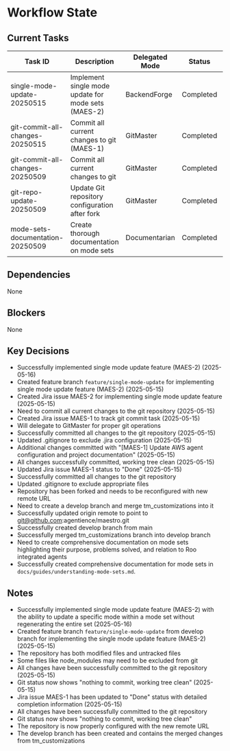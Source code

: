 # Workflow State

## Current Tasks

| Task ID | Description | Delegated Mode | Status | Start Time | End Time |
|---------|-------------|----------------|--------|------------|----------|
| single-mode-update-20250515 | Implement single mode update for mode sets (MAES-2) | BackendForge | Completed | 2025-05-15 20:24 | 2025-05-16 09:10 |
| git-commit-all-changes-20250515 | Commit all current changes to git (MAES-1) | GitMaster | Completed | 2025-05-15 15:20 | 2025-05-15 16:20 |
| git-commit-all-changes-20250509 | Commit all current changes to git | GitMaster | Completed | 2025-05-09 16:44 | 2025-05-09 16:45 |
| git-repo-update-20250509 | Update Git repository configuration after fork | GitMaster | Completed | 2025-05-09 16:52 | 2025-05-09 16:56 |
| mode-sets-documentation-20250509 | Create thorough documentation on mode sets | Documentarian | Completed | 2025-05-09 17:06 | 2025-05-09 17:10 |

## Dependencies
None

## Blockers
None

## Key Decisions
- Successfully implemented single mode update feature (MAES-2) (2025-05-16)
- Created feature branch `feature/single-mode-update` for implementing single mode update feature (MAES-2) (2025-05-15)
- Created Jira issue MAES-2 for implementing single mode update feature (2025-05-15)
- Need to commit all current changes to the git repository (2025-05-15)
- Created Jira issue MAES-1 to track git commit task (2025-05-15)
- Will delegate to GitMaster for proper git operations
- Successfully committed all changes to the git repository (2025-05-15)
- Updated .gitignore to exclude .jira configuration (2025-05-15)
- Additional changes committed with "[MAES-1] Update AWS agent configuration and project documentation" (2025-05-15)
- All changes successfully committed, working tree clean (2025-05-15)
- Updated Jira issue MAES-1 status to "Done" (2025-05-15)
- Successfully committed all changes to the git repository
- Updated .gitignore to exclude appropriate files
- Repository has been forked and needs to be reconfigured with new remote URL
- Need to create a develop branch and merge tm_customizations into it
- Successfully updated origin remote to point to git@github.com:agentience/maestro.git
- Successfully created develop branch from main
- Successfully merged tm_customizations branch into develop branch
- Need to create comprehensive documentation on mode sets highlighting their purpose, problems solved, and relation to Roo integrated agents
- Successfully created comprehensive documentation for mode sets in `docs/guides/understanding-mode-sets.md`.
## Notes
- Successfully implemented single mode update feature (MAES-2) with the ability to update a specific mode within a mode set without regenerating the entire set (2025-05-16)
- Created feature branch `feature/single-mode-update` from develop branch for implementing the single mode update feature (MAES-2) (2025-05-15)
- The repository has both modified files and untracked files
- Some files like node_modules may need to be excluded from git
- All changes have been successfully committed to the git repository (2025-05-15)
- Git status now shows "nothing to commit, working tree clean" (2025-05-15)
- Jira issue MAES-1 has been updated to "Done" status with detailed completion information (2025-05-15)
- All changes have been successfully committed to the git repository
- Git status now shows "nothing to commit, working tree clean"
- The repository is now properly configured with the new remote URL
- The develop branch has been created and contains the merged changes from tm_customizations
